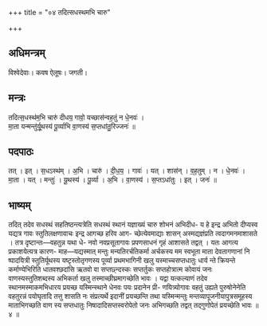 +++
title = "०४ तदित्सधस्थमभि चारु"

+++
## अधिमन्त्रम्
विश्वेदेवाः। कवष ऐलूषः। जगती।

## मन्त्रः
तदित्स॒धस्थ॑म॒भि चारु॑ दीधय॒ गावो॒ यच्छास॑न्वह॒तुं न धे॒नवः॑ ।  
मा॒ता यन्मन्तु॑र्यू॒थस्य॑ पू॒र्व्याभि वा॒णस्य॑ स॒प्तधा॑तु॒रिज्जनः॑ ॥

## पदपाठः
तत् । इत् । स॒धऽस्थ॑म् । अ॒भि । चारु॑ । दी॒ध॒य॒ । गावः॑ । यत् । शास॑न् । व॒ह॒तुम् । न । धे॒नवः॑ ।  
मा॒ता । यत् । मन्तुः॑ । यू॒थस्य॑ । पू॒र्व्या । अ॒भि । वा॒णस्य॑ । स॒प्तऽधा॑तुः । इत् । जनः॑ ॥

## भाष्यम्
तदित् तदेव सधस्थं सहतिष्ठन्त्यत्रेति सधस्थं स्थानं यज्ञाख्यं चारु शोभनं अभिदीध- य हे इन्द्र अभितो दीप्यस्व यद्यत्र गावः स्तुतिलक्षणावाचः इन्द्र आगच्छ हरिव आग- च्छेत्येवमाद्याः शासन् अस्मद्यज्ञंप्रति त्वदागमनमाशासते । तत्र दृष्टान्तः—वहतुन्न यथा धे- नवो नवप्रसूतागावः प्रपणसाधनं गृहं आशासते तद्वत् । यतः आगत्य प्रकाशयेत्यत्र कारण- माह—यद्यस्मात् मन्तुः मन्यतिरर्चतिकर्मा अर्चकस्य मम स्वभूता माता देवतागणानां नि ष्पादयित्री स्तुतिर्यूथस्य यष्टृस्तोतृगणस्य पूर्व्या प्रथमभागिनी खलु यस्माच्चसप्तधातुः धार्य न्ते क्रियन्ते कर्माण्येभिरिति धातवश्छदांसि ऋतवो वा सप्तछ्न्दस्कः सप्तर्तुकः सप्तहोत्रात्म कोवायं जनः वाणस्यस्तुतिशब्दस्य अभिकर्ता खलु तस्माच्छीघ्रमागच्छेति भावः । यद्वा यत्कल्याणं तदेव स्थानमस्माकमभिधारय प्रयच्छ यस्मिन्स्थाने धेनवः पयः प्रदानेन प्री- णयित्र्योगावः वहतुं उह्यते पुरुषोनेनेति वहतुरन्नं पयोघृतादि तत्तु शासति नः संप्रत्यर्थे इदानीं प्रयच्छन्ति तथा यस्मिन्मन्तुः मन्तव्यापूजनीयापुत्रसमूहस्य माताभिगच्छति वाण स्य सप्तधातुः निषादादिसप्तस्वरोपेतो जनः अभिगच्छति तद्वत् तद्गुणोपेतं प्रयच्छेति भावः ॥ ४ ॥